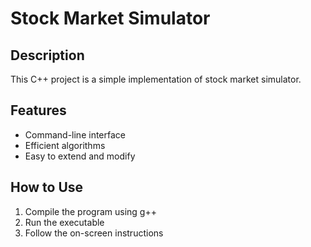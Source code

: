 # Stock Market Simulator

## Description
This C++ project is a simple implementation of stock market simulator.

## Features
- Command-line interface
- Efficient algorithms
- Easy to extend and modify

## How to Use
1. Compile the program using g++
2. Run the executable
3. Follow the on-screen instructions